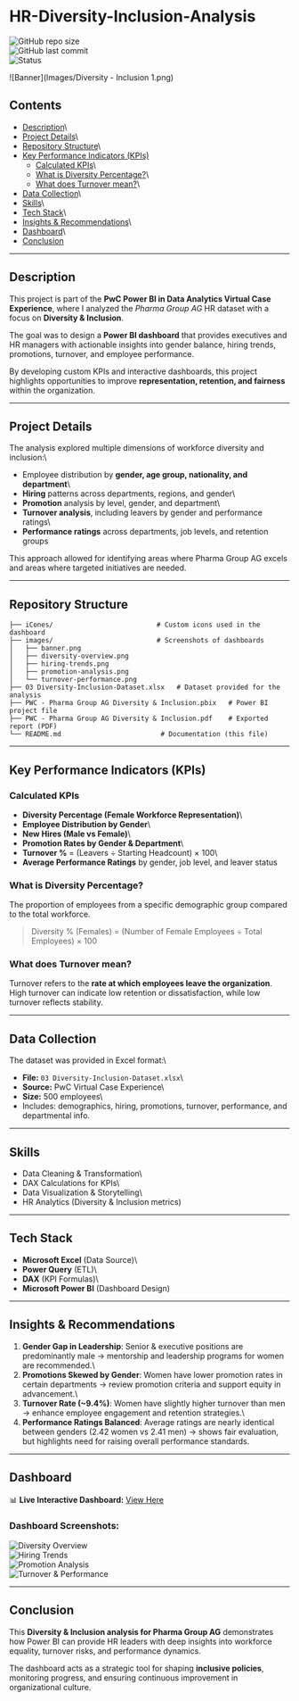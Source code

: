 # HR-Diversity-Inclusion-Analysis

![GitHub repo
size](https://img.shields.io/github/repo-size/your-username/pharma-diversity-inclusion?logo=github)\
![GitHub last
commit](https://custom-icon-badges.demolab.com/github/last-commit/your-username/pharma-diversity-inclusion?logo=history&logoColor=white)\
![Status](https://img.shields.io/badge/Status-Completed-brightgreen?logo=github)

![Banner](Images/Diversity - Inclusion 1.png)

## Contents

-   [Description](#description)\
-   [Project Details](#project-details)\
-   [Repository Structure](#repository-structure)\
-   [Key Performance Indicators
    (KPIs)](#key-performance-indicators-kpis)
    -   [Calculated KPIs](#calculated-kpis)\
    -   [What is Diversity Percentage?](#what-is-diversity-percentage)\
    -   [What does Turnover mean?](#what-does-turnover-mean)\
-   [Data Collection](#data-collection)\
-   [Skills](#skills)\
-   [Tech Stack](#tech-stack)\
-   [Insights & Recommendations](#insights--recommendations)\
-   [Dashboard](#dashboard)\
-   [Conclusion](#conclusion)

------------------------------------------------------------------------

## Description

This project is part of the **PwC Power BI in Data Analytics Virtual
Case Experience**, where I analyzed the *Pharma Group AG* HR dataset
with a focus on **Diversity & Inclusion**.

The goal was to design a **Power BI dashboard** that provides executives
and HR managers with actionable insights into gender balance, hiring
trends, promotions, turnover, and employee performance.

By developing custom KPIs and interactive dashboards, this project
highlights opportunities to improve **representation, retention, and
fairness** within the organization.

------------------------------------------------------------------------

## Project Details

The analysis explored multiple dimensions of workforce diversity and
inclusion:\
- Employee distribution by **gender, age group, nationality, and
department**\
- **Hiring** patterns across departments, regions, and gender\
- **Promotion** analysis by level, gender, and department\
- **Turnover analysis**, including leavers by gender and performance
ratings\
- **Performance ratings** across departments, job levels, and retention
groups

This approach allowed for identifying areas where Pharma Group AG excels
and areas where targeted initiatives are needed.

------------------------------------------------------------------------

## Repository Structure

    ├── iCones/                          # Custom icons used in the dashboard  
    ├── images/                          # Screenshots of dashboards  
    │   ├── banner.png  
    │   ├── diversity-overview.png  
    │   ├── hiring-trends.png  
    │   ├── promotion-analysis.png  
    │   └── turnover-performance.png  
    ├── 03 Diversity-Inclusion-Dataset.xlsx   # Dataset provided for the analysis  
    ├── PWC - Pharma Group AG Diversity & Inclusion.pbix   # Power BI project file  
    ├── PWC - Pharma Group AG Diversity & Inclusion.pdf    # Exported report (PDF)  
    └── README.md                         # Documentation (this file)  

------------------------------------------------------------------------

## Key Performance Indicators (KPIs)

### Calculated KPIs

-   **Diversity Percentage (Female Workforce Representation)**\
-   **Employee Distribution by Gender**\
-   **New Hires (Male vs Female)**\
-   **Promotion Rates by Gender & Department**\
-   **Turnover %** = (Leavers ÷ Starting Headcount) × 100\
-   **Average Performance Ratings** by gender, job level, and leaver
    status

### What is Diversity Percentage?

The proportion of employees from a specific demographic group compared
to the total workforce.

> Diversity % (Females) = (Number of Female Employees ÷ Total Employees)
> × 100

### What does Turnover mean?

Turnover refers to the **rate at which employees leave the
organization**. High turnover can indicate low retention or
dissatisfaction, while low turnover reflects stability.

------------------------------------------------------------------------

## Data Collection

The dataset was provided in Excel format:\
- **File:** `03 Diversity-Inclusion-Dataset.xlsx`\
- **Source:** PwC Virtual Case Experience\
- **Size:** 500 employees\
- Includes: demographics, hiring, promotions, turnover, performance, and
departmental info.

------------------------------------------------------------------------

## Skills

-   Data Cleaning & Transformation\
-   DAX Calculations for KPIs\
-   Data Visualization & Storytelling\
-   HR Analytics (Diversity & Inclusion metrics)

------------------------------------------------------------------------

## Tech Stack

-   **Microsoft Excel** (Data Source)\
-   **Power Query** (ETL)\
-   **DAX** (KPI Formulas)\
-   **Microsoft Power BI** (Dashboard Design)

------------------------------------------------------------------------

## Insights & Recommendations

1.  **Gender Gap in Leadership**: Senior & executive positions are
    predominantly male → mentorship and leadership programs for women
    are recommended.\
2.  **Promotions Skewed by Gender**: Women have lower promotion rates in
    certain departments → review promotion criteria and support equity
    in advancement.\
3.  **Turnover Rate (\~9.4%)**: Women have slightly higher turnover than
    men → enhance employee engagement and retention strategies.\
4.  **Performance Ratings Balanced**: Average ratings are nearly
    identical between genders (2.42 women vs 2.41 men) → shows fair
    evaluation, but highlights need for raising overall performance
    standards.

------------------------------------------------------------------------

## Dashboard

📊 **Live Interactive Dashboard:** [View
Here](https://app.powerbi.com/view?r=eyJrIjoiZTRiNTljYjMtZTc4NC00YzJlLThkZTktMzkyNDc3ZmQ1ZWJjIiwidCI6Ijg0ZDI3MGQyLTBiYzUtNGQ1NS1iZjBhLTI3NGYxYTU3NmNiZiJ9)

### Dashboard Screenshots:

![Diversity Overview](images/diversity-overview.png)\
![Hiring Trends](images/hiring-trends.png)\
![Promotion Analysis](images/promotion-analysis.png)\
![Turnover & Performance](images/turnover-performance.png)

------------------------------------------------------------------------

## Conclusion

This **Diversity & Inclusion analysis for Pharma Group AG** demonstrates
how Power BI can provide HR leaders with deep insights into workforce
equality, turnover risks, and performance dynamics.

The dashboard acts as a strategic tool for shaping **inclusive
policies**, monitoring progress, and ensuring continuous improvement in
organizational culture.
